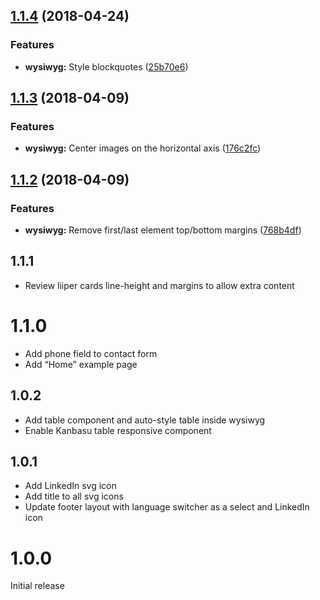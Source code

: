 <a name="1.1.4"></a>
## [1.1.4](https://github.com/liip/styleguide/compare/1.1.3...1.1.4) (2018-04-24)


### Features

* **wysiwyg:** Style blockquotes ([25b70e6](https://github.com/liip/styleguide/commit/25b70e6))



<a name="1.1.3"></a>
## [1.1.3](https://github.com/liip/styleguide/compare/1.1.2...1.1.3) (2018-04-09)


### Features

* **wysiwyg:** Center images on the horizontal axis ([176c2fc](https://github.com/liip/styleguide/commit/176c2fc))



<a name="1.1.2"></a>
## [1.1.2](https://github.com/liip/styleguide/compare/1.1.1...1.1.2) (2018-04-09)


### Features

* **wysiwyg:** Remove first/last element top/bottom margins ([768b4df](https://github.com/liip/styleguide/commit/768b4df))



## 1.1.1

* Review liiper cards line-height and margins to allow extra content

# 1.1.0
* Add phone field to contact form
* Add “Home” example page

## 1.0.2
* Add table component and auto-style table inside wysiwyg
* Enable Kanbasu table responsive component

## 1.0.1
* Add LinkedIn svg icon
* Add title to all svg icons
* Update footer layout with language switcher as a select and LinkedIn icon

# 1.0.0
Initial release
